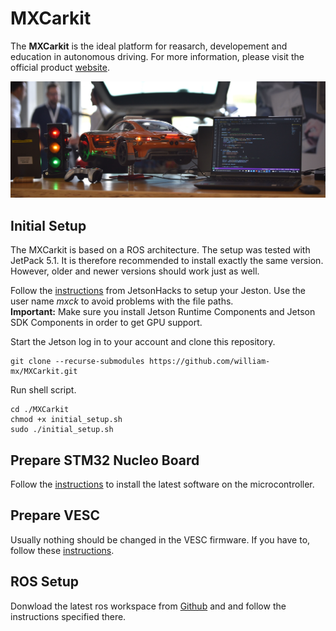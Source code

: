 # MXCarkit

The **MXCarkit** is the ideal platform for reasarch, developement and education in autonomous driving. For more information, please visit the official product [website](https://mdynamix.de/en/mx-carkit-model-car/mxcarkit-speceifications/).

<img src="images/mxcarkit_setup.jpeg" title="MXCarkit" width="1000">

</br>

## Initial Setup
The MXCarkit is based on a ROS architecture. The setup was tested with JetPack 5.1. It is therefore recommended to install exactly the same version. However, older and newer versions should work just as well.

Follow the [instructions](https://youtu.be/Ucg5Zqm9ZMk?si=HPf8XXP5IeT5pmAy) from JetsonHacks to setup your Jeston. Use the user name *mxck* to avoid problems with the file paths. </br>
**Important:** Make sure you install Jetson Runtime Components and Jetson SDK Components in order to get GPU support.

Start the Jetson log in to your account and clone this repository.
```
git clone --recurse-submodules https://github.com/william-mx/MXCarkit.git
```

Run shell script.
```
cd ./MXCarkit
chmod +x initial_setup.sh
sudo ./initial_setup.sh
```

## Prepare STM32 Nucleo Board
Follow the [instructions](https://github.com/william-mx/MXCarkit/tree/main/stm_nucleo) to install the latest software on the microcontroller.

## Prepare VESC
Usually nothing should be changed in the VESC firmware. If you have to, follow these [instructions](https://github.com/william-mx/MXCarkit/tree/main/vesc).

## ROS Setup
Donwload the latest ros workspace from [Github](https://github.com/william-mx/mxck_ws) and and follow the instructions specified there.
